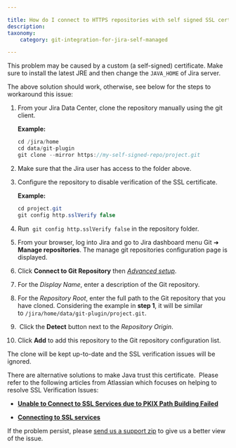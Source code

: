 ```yaml
---

title: How do I connect to HTTPS repositories with self signed SSL certificates or other SSL issues?
description:
taxonomy:
    category: git-integration-for-jira-self-managed

---
```

This problem may be caused by a custom (a self-signed) certificate. Make sure to install the latest JRE and then change the `JAVA_HOME` of Jira server.

The above solution should work, otherwise, see below for the steps to workaround this issue:

1.  From your Jira Data Center, clone the repository manually using the git client.

    **Example:**

    ```java
    cd /jira/home
    cd data/git-plugin
    git clone --mirror https://my-self-signed-repo/project.git
    ```

2.  Make sure that the Jira user has access to the folder above.

3.  Configure the repository to disable verification of the SSL certificate.

    **Example:**

    ```java
    cd project.git
    git config http.sslVerify false
    ```

4.  Run  `git config http.sslVerify false` in the repository folder.

5.  From your browser, log into Jira and go to Jira dashboard menu Git ➜ **Manage repositories**. The manage git repositories configuration page is displayed.

6.  Click **Connect to Git Repository** then [_Advanced setup_](/wiki/spaces/GIJDC/pages/1930397180/Connecting+a+repository+via+Advanced+setup).

7.  For the _Display Name_, enter a description of the Git repository.

8.  For the _Repository Root_, enter the full path to the Git repository that you have cloned. Considering the example in **step 1**, it will be similar to `/jira/home/data/git-plugin/project.git`.

9.   Click the **Detect** button next to the _Repository Origin_.

10.  Click **Add** to add this repository to the Git repository configuration list.


The clone will be kept up-to-date and the SSL verification issues will be ignored.

There are alternative solutions to make Java trust this certificate.  Please refer to the following articles from Atlassian which focuses on helping to resolve SSL Verification Issues:

*   [**Unable to Connect to SSL Services due to PKIX Path Building Failed**](https://confluence.atlassian.com/kb/unable-to-connect-to-ssl-services-due-to-pkix-path-building-failed-779355358.html)

*   [**Connecting to SSL services**](https://confluence.atlassian.com/jira/connecting-to-ssl-services-117455.html)


If the problem persist, please [send us a support zip](/wiki/spaces/GIJDC/pages/2039447557) to give us a better view of the issue.


